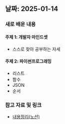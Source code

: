 ## 날짜: 2025-01-14

### 새로 배운 내용
#### 주제 1: 개발자 마인드셋
- 스스로 찾아 공부하는 자세

#### 주제 2: 파이썬프로그래밍
- 리스트
- 함수
- JSON
- 순서

### 참고 자료 및 링크
- [내용정리(노션)](https://www.notion.so/250121-18275a6ebc0a8080943bcf0b08a193b8?pvs=4)
